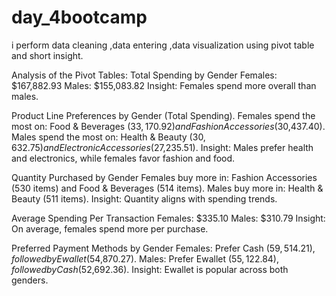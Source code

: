 # day_4bootcamp
i perform data cleaning ,data entering ,data visualization using pivot table and short insight.

Analysis of the Pivot Tables:
Total Spending by Gender
Females: $167,882.93
Males: $155,083.82
Insight: Females spend more overall than males.

Product Line Preferences by Gender (Total Spending).
Females spend the most on: Food & Beverages ($33,170.92) and Fashion Accessories ($30,437.40).
Males spend the most on: Health & Beauty ($30,632.75) and Electronic Accessories ($27,235.51).
Insight: Males prefer health and electronics, while females favor fashion and food.

Quantity Purchased by Gender
Females buy more in: Fashion Accessories (530 items) and Food & Beverages (514 items).
Males buy more in: Health & Beauty (511 items).
Insight: Quantity aligns with spending trends.

Average Spending Per Transaction
Females: $335.10
Males: $310.79
Insight: On average, females spend more per purchase.

Preferred Payment Methods by Gender
Females: Prefer Cash ($59,514.21), followed by Ewallet ($54,870.27).
Males: Prefer Ewallet ($55,122.84), followed by Cash ($52,692.36).
Insight: Ewallet is popular across both genders.
